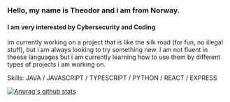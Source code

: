 ### Hello, my name is Theodor and i am from Norway.
#### I am very interested by Cybersecurity and Coding
Im currently working on a project that is like the silk road (for fun, no illegal stuff), but i am always looking to try something new. I am not fluent in theese languages but i am currently learning how to use them by different types of projects i am working on.

Skills: JAVA / JAVASCRIPT / TYPESCRIPT / PYTHON / REACT / EXPRESS

[![Anurag's github stats](https://github-readme-stats.vercel.app/api?username=TheClownFather)](https://github.com/roguejedi1/github-readme-stats)
